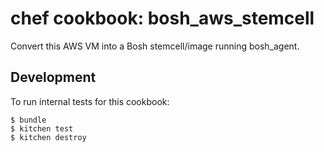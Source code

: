 # chef cookbook: bosh_aws_stemcell

Convert this AWS VM into a Bosh stemcell/image running bosh_agent.

## Development

To run internal tests for this cookbook:

```
$ bundle
$ kitchen test
$ kitchen destroy
```
